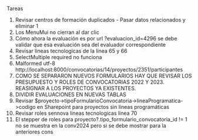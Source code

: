Tareas

1. Revisar centros de formación duplicados - Pasar datos relacionados y eliminar 1
2. Los MenuMui no cierran al dar clic
3. Cómo ahora la evaluación es por url ?evaluacion_id=4296 se debe validar que esa evaluación sea del evaluador correspondiente
4. Revisar lineas tecnologicas de la línea 65 y 66
5. SelectMultiple required no funciona
6. Malformed utf-8 http://localhost:8000/convocatorias/14/proyectos/2351/participantes
7. COMO SE SEPARARON NUEVOS FORMULARIOS HAY QUE REVISAR LOS PRESUPUESTO Y ROLES DE CONVOCATORIAS 2022 Y 2023. REASIGNAR A LOS PROYECTOS YA EXISTENTES.
8. DIVIDIR EVALUACIONES EN NUEVAS TABLAS
9. Revisar $proyecto->tipoFormularioConvocatoria->lineaProgramatica->codigo en Sharepoint para proyectos sin líneas programáticas
10. Revisar roles sennova lineas tecnologicas línea 70
11. El stepper de roles para proyecto?.tipo_formulario_convocatoria_id != 1 no se muestra en la conv2024 pero si se debe mostrar para la anteriores cons
